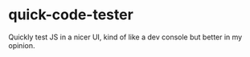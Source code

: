 # quick-code-tester
Quickly test JS in a nicer UI, kind of like a dev console but better in my opinion.
